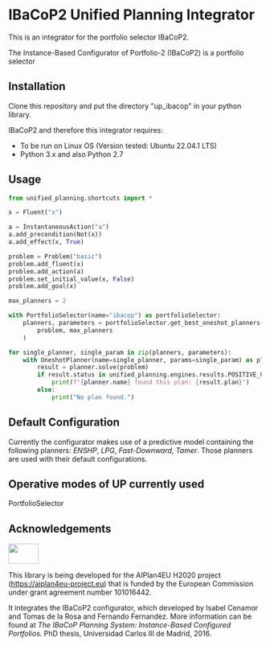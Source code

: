 # IBaCoP2 Unified Planning Integrator
This is an integrator for the portfolio selector IBaCoP2.

The Instance-Based Configurator of Portfolio-2 (IBaCoP2) is a portfolio selector  
## Installation
Clone this repository and put the directory "up_ibacop" in your python library. 

IBaCoP2 and therefore this integrator requires:
+ To be run on Linux OS (Version tested: Ubuntu 22.04.1 LTS)
+ Python 3.x and also Python 2.7

## Usage
```python
from unified_planning.shortcuts import *

x = Fluent("x")

a = InstantaneousAction("a")
a.add_precondition(Not(x))
a.add_effect(x, True)

problem = Problem("basic")
problem.add_fluent(x)
problem.add_action(a)
problem.set_initial_value(x, False)
problem.add_goal(x)

max_planners = 2

with PortfolioSelector(name="ibacop") as portfolioSelector:
    planners, parameters = portfolioSelector.get_best_oneshot_planners(
        problem, max_planners
    )

for single_planner, single_param in zip(planners, parameters):
    with OneshotPlanner(name=single_planner, params=single_param) as planner:
        result = planner.solve(problem)
        if result.status in unified_planning.engines.results.POSITIVE_OUTCOMES:
            print(f"{planner.name} found this plan: {result.plan}")
        else:
            print("No plan found.")

```
          
## Default Configuration
Currently the configurator makes use of a predictive model containing the following planners: *ENSHP*, *LPG*, *Fast-Downward*, *Tamer*. Those planners are used with their default configurations.

## Operative modes of UP currently used
PortfolioSelector
## Acknowledgements
<img src="https://www.aiplan4eu-project.eu/wp-content/uploads/2021/07/euflag.png" width="60" height="40">

This library is being developed for the AIPlan4EU H2020 project (https://aiplan4eu-project.eu) that is funded by the European Commission under grant agreement number 101016442.

It integrates the IBaCoP2 configurator, which developed by Isabel Cenamor and Tomas de la Rosa and Fernando Fernandez. More information can be found at *The IBaCoP Planning System: Instance-Based Configured Portfolios.* PhD thesis, Universidad Carlos III de Madrid, 2016. 


